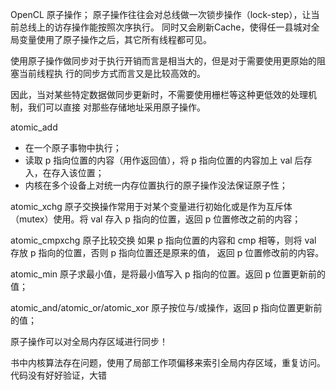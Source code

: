 OpenCL 原子操作；
原子操作往往会对总线做一次锁步操作（lock-step），让当前总线上的访存操作能按照次序执行。
同时又会刷新Cache，使得任一县城对全局变量使用了原子操作之后，其它所有线程都可见。

使用原子操作做同步对于执行开销而言是相当大的，但是对于需要使用更原始的阻塞当前线程执
行的同步方式而言又是比较高效的。

因此，当对某些特定数据做同步更新时，不需要使用栅栏等这种更低效的处理机制，我们可以直接
对那些存储地址采用原子操作。

atomic_add
- 在一个原子事物中执行；
- 读取 p 指向位置的内容（用作返回值），将 p 指向位置的内容加上 val 后存入，在存入该位置；
- 内核在多个设备上对统一内存位置执行的原子操作没法保证原子性；

atomic_xchg
原子交换操作常用于对某个变量进行初始化或是作为互斥体（mutex）使用。将 val 存入
p 指向的位置，返回 p 位置修改之前的内容；

atomic_cmpxchg
原子比较交换
如果 p 指向位置的内容和 cmp 相等，则将 val 存放 p 指向的位置，否则 p
指向位置还是原来的值， 返回 p 位置修改前的内容。

atomic_min
原子求最小值，是将最小值写入 p 指向的位置。返回 p 位置更新前的值；

atomic_and/atomic_or/atomic_xor
原子按位与/或操作，返回 p 指向位置更新前的值；

原子操作可以对全局内存区域进行同步！

书中内核算法存在问题，使用了局部工作项偏移来索引全局内存区域，重复访问。代码没有好好验证，大错
